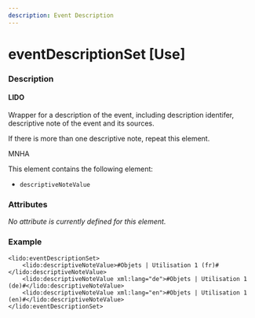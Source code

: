 ```yaml
---
description: Event Description
---
```


# eventDescriptionSet \[Use]

### Description

#### LIDO

Wrapper for a description of the event, including description identifer, descriptive note of the event and its sources.

If there is more than one descriptive note, repeat this element.

MNHA

This element contains the following element:

* `descriptiveNoteValue`

### Attributes

_No attribute is currently defined for this element._

### Example

```markup
<lido:eventDescriptionSet>
    <lido:descriptiveNoteValue>#Objets | Utilisation 1 (fr)#</lido:descriptiveNoteValue>
    <lido:descriptiveNoteValue xml:lang="de">#Objets | Utilisation 1 (de)#</lido:descriptiveNoteValue>
    <lido:descriptiveNoteValue xml:lang="en">#Objets | Utilisation 1 (en)#</lido:descriptiveNoteValue>
</lido:eventDescriptionSet>
```
